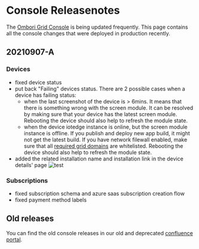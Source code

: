 # Console Releasenotes
The [Ombori Grid Console](https://console.omborigrid.com) is being updated frequently. This page contains all the console changes that were deployed in production recently.

## 20210907-A

### Devices
- fixed device status
- put back "Failing" devices status. There are 2 possible cases when a device has failing status:
  - when the last screenshot of the device is > 6mins. It means that there is something wrong with the screen module. It can be resolved by making sure that your device has the latest screen module. Rebooting the device should also help to refresh the module state.
  - when the device iotedge instance is online, but the screen module instance is offline. If you publish and deploy new app build, it might not get the latest build. If you have network filewall enabled, make sure that all [required grid domains](/concepts/network-requirements) are whitelisted. Rebooting the device should also help to refresh the module state.
- added the related installation name and installation link in the device details' page
  ![test](https://media.omborigrid.com/media/5cbac8a388e174147b878cdd/88891430-0ff2-11ec-8623-63e00804878d ":size=300")

### Subscriptions
- fixed subscription schema and azure saas subscription creation flow
- fixed payment method labels

## Old releases
You can find the old console releases in our old and deprecated [confluence portal](https://ombori.atlassian.net/wiki/spaces/OAKB/pages/582057985/Grid+Console+Releases).
